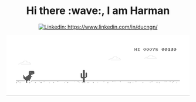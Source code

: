 <h1 align="center"> Hi there :wave:, I am Harman </h1>


<p align="center">
<a href="https://www.linkedin.com/in/coderjolly/"><img src="https://img.shields.io/badge/-Harman Jolly-%230077B5.svg?&style=flat&logo=linkedin&logoColor=white" alt="Linkedin: https://www.linkedin.com/in/ducngn/"> </a> <br/>
</p>

<p align="center">
  <img src="https://github.com/coderjolly/coderjolly/blob/main/assets/dino-game.gif" width="500">
<br>
</p>
